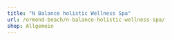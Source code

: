 ```yaml
---
title: "N Balance holistic Wellness Spa"
url: /ormond-beach/n-balance-holistic-wellness-spa/
shop: Allgemein
---
```

